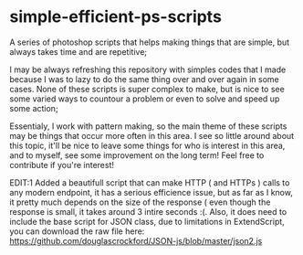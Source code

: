 # simple-efficient-ps-scripts
A series of photoshop scripts that helps making things that are simple, but always takes time and are repetitive;

I may be always refreshing this repository with simples codes that I made because I was to lazy to do the same thing over and over again in some cases. None of these scripts is super complex to make, but is nice to see some varied ways to countour a problem or even to solve and speed up some action;

Essentialy, I work with pattern making, so the main theme of these scripts may be things that occur more often in this area. I see so little around about this topic, it'll be nice to leave some things for who is interest in this area, and to myself, see some improvement on the long term! Feel free to contribute if you're interest!

EDIT:1
Added a beautifull script that can make HTTP ( and HTTPs ) calls to any modern endpoint, it has a serious efficience issue, but as far as I know, it pretty much depends on the size of the response ( even though the response is small, it takes around 3 intire seconds :(. Also, it does need to include the base script for JSON class, due to limitations in ExtendScript, you can download the raw file here: https://github.com/douglascrockford/JSON-js/blob/master/json2.js
